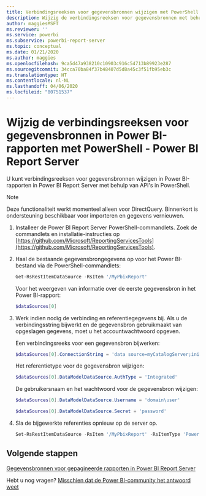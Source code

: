 ```yaml
---
title: Verbindingsreeksen voor gegevensbronnen wijzigen met PowerShell
description: Wijzig de verbindingsreeksen voor gegevensbronnen met behulp van API's in PowerShell - Power BI Report Server.
author: maggiesMSFT
ms.reviewer: ''
ms.service: powerbi
ms.subservice: powerbi-report-server
ms.topic: conceptual
ms.date: 01/21/2020
ms.author: maggies
ms.openlocfilehash: 9ca5d47a938210c10903c916c54713b89923e287
ms.sourcegitcommit: 34cca70ba84f37b48407d5d8a45c3f51fb95eb3c
ms.translationtype: HT
ms.contentlocale: nl-NL
ms.lasthandoff: 04/06/2020
ms.locfileid: "80751537"
---
```

# <a name="change-data-source-connection-strings-in-power-bi-reports-with-powershell---power-bi-report-server"></a>Wijzig de verbindingsreeksen voor gegevensbronnen in Power BI-rapporten met PowerShell - Power BI Report Server


U kunt verbindingsreeksen voor gegevensbronnen wijzigen in Power BI-rapporten in Power BI Report Server met behulp van API's in PowerShell. 

> [!NOTE]
> Deze functionaliteit werkt momenteel alleen voor DirectQuery. Binnenkort is ondersteuning beschikbaar voor importeren en gegevens vernieuwen.

1. Installeer de Power BI Report Server PowerShell-commandlets. Zoek de commandlets en installatie-instructies op [https://github.com/Microsoft/ReportingServicesTools](https://github.com/Microsoft/ReportingServicesTools). 

2. Haal de bestaande gegevensbrongegevens op voor het Power BI-bestand via de PowerShell-commandlets:

    ```powershell
    Get-RsRestItemDataSource -RsItem '/MyPbixReport'
    ```

    Voor het weergeven van informatie over de eerste gegevensbron in het Power BI-rapport: 

    ```powershell
    $dataSources[0]
    ```

3. Werk indien nodig de verbinding en referentiegegevens bij. Als u de verbindingsstring bijwerkt en de gegevensbron gebruikmaakt van opgeslagen gegevens, moet u het accountwachtwoord opgeven. 

    Een verbindingsreeks voor een gegevensbron bijwerken:

    ```powershell
    $dataSources[0].ConnectionString = 'data source=myCatalogServer;initial catalog=ReportServer;persist security info=False' 
    ```

    Het referentietype voor de gegevensbron wijzigen:

    ```powershell
    $dataSources[0].DataModelDataSource.AuthType = 'Integrated'
    ```

    De gebruikersnaam en het wachtwoord voor de gegevensbron wijzigen:

    ```powershell
    $dataSources[0].DataModelDataSource.Username = 'domain\user'
    ```
    ```powershell
    $dataSources[0].DataModelDataSource.Secret = 'password'
    ```

4. Sla de bijgewerkte referenties opnieuw op de server op.

    ```powershell
    Set-RsRestItemDataSource -RsItem '/MyPbixReport' -RsItemType 'PowerBIReport' -DataSources $dataSources
    ```

## <a name="next-steps"></a>Volgende stappen

[Gegevensbronnen voor gepagineerde rapporten in Power BI Report Server](connect-data-sources.md) 

Hebt u nog vragen? [Misschien dat de Power BI-community het antwoord weet](https://community.powerbi.com/)
